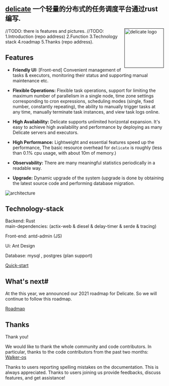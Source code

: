 ## [delicate](https://github.com/BinChengZhao/delicate) 一个轻量的分布式的任务调度平台通过rust编写.


<a href="">
    <img src="https://imgcdn.nicetuan.net/vc/202107/3c397f608aa7f29f23237c97803376f8.png"
         alt="delicate logo" title="delicate" height="125" width="125"  align="right"/>
</a>

//TODO: there is features and pictures.
//TODO: 1.Introduction (repo address) 2.Function 3.Technology stack 4.roadmap 5.Thanks (repo address).

## Features
- **Friendly UI:** [Front-end] Convenient management of tasks & executors, monitoring their status and supporting manual maintenance etc.

- **Flexible Operations:** Flexible task operations, support for limiting the maximum number of parallelism in a single node, time zone settings corresponding to cron expressions, scheduling modes (single, fixed number, constantly repeating), the ability to manually trigger tasks at any time, manually terminate task instances, and view task logs online.

- **High Availability:**  Delicate supports unlimited horizontal expansion. It's easy to achieve high availability and performance by deploying as many Delicate servers and executors.

- **High Performance:** Lightweight and essential features speed up the performance, The basic resource overhead for `delicate` is roughly (less than 0.1% cpu usage, with about 10m of memory.)

- **Observability:**  There are many meaningful statistics periodically in a readable way.

- **Upgrade:**  Dynamic upgrade of the system (upgrade is done by obtaining the latest source code and performing database migration.




![architecture](https://imgcdn.nicetuan.net/vc/202107/447d30e952f75988f31835b82289fdd7.png)



## Technology-stack

Backend: Rust  
main-dependencies: (actix-web & diesel & delay-timer & serde & tracing)

Front-end: antd-admin (JS)

Ui: Ant Design

Database: mysql , postgres (plan support)



[Quick-start](https://github.com/BinChengZhao/delicate/blob/main/doc/promotional_doc_zh_cn.md)


## What's next#
At the this year, we announced our 2021 roadmap for Delicate. So we will continue to follow this roadmap.

[Roadmap](https://github.com/BinChengZhao/delicate/blob/main/doc/Roadmap.md)

## Thanks

Thank you!

We would like to thank the whole community and code contributors. In particular, thanks to the code contributors from the past two months:
[Walker-os](https://github.com/Walker-os)


Thanks to users reporting spelling mistakes on the documentation. This is always appreciated.
Thanks to users joining us provide feedbacks, discuss features, and get assistance!